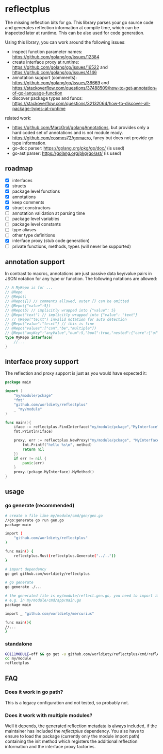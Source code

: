 # reflectplus
The missing reflection bits for go. This library parses your go source code and generates
reflection information at compile time, which can be inspected later at runtime. This can be also used
for code generation. 

Using this library, you can work around the following issues:
* inspect function parameter names: https://github.com/golang/go/issues/12384
* create interface proxy at runtime: https://github.com/golang/go/issues/16522 and https://github.com/golang/go/issues/4146
* annotation support (comments): https://github.com/golang/go/issues/36669 and https://stackoverflow.com/questions/37488509/how-to-get-annotation-of-go-language-function
* discover package types and funcs: https://stackoverflow.com/questions/32132064/how-to-discover-all-package-types-at-runtime

related work:
* https://github.com/MarcGrol/golangAnnotations, but provides only a hard coded set of annotations and
is not module ready.
* https://github.com/cosmos72/gomacro, fancy but does not provide go type information.
* go-doc parser: https://golang.org/pkg/go/doc/ (is used)
* go-ast parser: https://golang.org/pkg/go/ast/ (is used)

## roadmap
- [x] interfaces
- [x] structs
- [x] package level functions
- [x] annotations
- [x] keep comments
- [x] struct constructors
- [ ] annotation validation at parsing time
- [ ] package level variables
- [ ] package level constants
- [ ] type aliases
- [ ] other type definitions
- [x] interface proxy (stub code generation)
- [ ] private functions, methods, types (will never be supported)

## annotation support
In contrast to macros, annotations are just passive data key/value pairs in JSON notation for any 
type or function. The following notations are allowed:
 
```go
// A MyRepo is for ...
// @Repo
// @Repo()
// @Repo({}) // comments allowed, outer {} can be omitted 
// @Repo({"value":5})
// @Repo(5) // implicitly wrapped into {"value": 5}
// @Repo("text") // implicitly wrapped into {"value": "text"}
// // @Repo("te:xt") invalid notation for auto detection
// @Repo("value":"te:xt") // this is fine 
// @Repo("values":["can","be","multiple"])
// @Repo("anyKey":"anyValue","num":5,"bool":true,"nested":{"care":{"of":["your", "head"]}})
type MyRepo interface{
    //...
}
```

## interface proxy support
The reflection and proxy support is just as you would have expected it:

```go
package main

import (
    "my/module/pckage"
    "fmt"
    "github.com/worldiety/reflectplus"
    _ "my/module"
)

func main(){
    iface := reflectplus.FindInterface("my/module/pckage","MyInterface")
    fmt.Println(iface)

    proxy, err := reflectplus.NewProxy("my/module/pckage", "MyInterface", func(method string, args ...interface{}) []interface{} {
        fmt.Printf("hello %s\n", method)
        return nil
    })
    if err != nil {
        panic(err)
    }
    proxy.(pckage.MyInterface).MyMethod()
}


```

## usage

### go generate (recommended)
```bash
# create a file like my/module/cmd/gen/gen.go
//go:generate go run gen.go
package main

import (
	"github.com/worldiety/reflectplus"
)

func main() {
	reflectplus.Must(reflectplus.Generate("../.."))
}

# import dependency
go get github.com/worldiety/reflectplus

# go generate
go generate ./...

# the generated file is my/module/reflect.gen.go, you need to import it, to run its init method
# e.g. in my/module/cmd/app/main.go
package main

import _ "github.com/worldiety/mercurius"

func main(){
//...
}
```

### standalone
```bash
GO111MODULE=off && go get -u github.com/worldiety/reflectplus/cmd/reflectplus
cd my/module
reflectplus
```

## FAQ
### Does it work in go path?
This is a legacy configuration and not tested, so probably not.

### Does it work with multiple modules?
Well it depends, the generated reflection metadata is always included, if the maintainer has included the *reflectplus*
dependency. You also have to ensure to load the package (currently only the module import path) containing the
init method which registers the additional reflection information and the interface proxy factories.